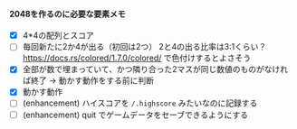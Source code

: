 #### 2048を作るのに必要な要素メモ

- [x] 4*4の配列とスコア
- [ ] 毎回新たに2か4が出る（初回は2つ） 2と4の出る比率は3:1くらい？ https://docs.rs/colored/1.7.0/colored/ で色付けするとよさそう
- [x] 全部が数で埋まっていて、かつ隣り合った2マスが同じ数値のものがなければ終了 -> 動かす動作をする前に判断
- [x] 動かす動作
- [ ] (enhancement) ハイスコアを `/.highscore` みたいなのに記録する
- [ ] (enhancement) quit でゲームデータをセーブできるようにする